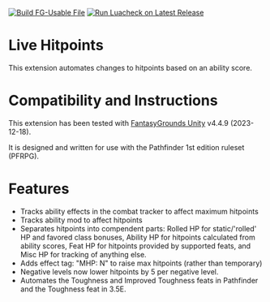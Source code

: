 [![Build FG-Usable File](https://github.com/bmos/FG-PFRPG-Live-Hitpoints/actions/workflows/create-ext.yml/badge.svg)](https://github.com/bmos/FG-PFRPG-Live-Hitpoints/actions/workflows/create-ext.yml) [![Run Luacheck on Latest Release](https://github.com/bmos/FG-PFRPG-Live-Hitpoints/actions/workflows/luacheck.yml/badge.svg)](https://github.com/bmos/FG-PFRPG-Live-Hitpoints/actions/workflows/luacheck.yml)

# Live Hitpoints
This extension automates changes to hitpoints based on an ability score.

# Compatibility and Instructions
This extension has been tested with [FantasyGrounds Unity](https://www.fantasygrounds.com/home/FantasyGroundsUnity.php) v4.4.9 (2023-12-18).

It is designed and written for use with the Pathfinder 1st edition ruleset (PFRPG).

# Features
* Tracks ability effects in the combat tracker to affect maximum hitpoints
* Tracks ability mod to affect hitpoints
* Separates hitpoints into compendent parts: Rolled HP for static/'rolled' HP and favored class bonuses, Ability HP for hitpoints calculated from ability scores, Feat HP for hitpoints provided by supported feats, and Misc HP for tracking of anything else.
* Adds effect tag: "MHP: N" to raise max hitpoints (rather than temporary)
* Negative levels now lower hitpoints by 5 per negative level.
* Automates the Toughness and Improved Toughness feats in Pathfinder and the Toughness feat in 3.5E.
